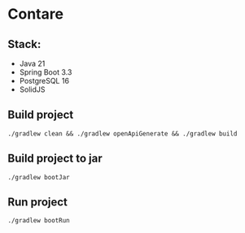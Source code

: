 # Contare
## Stack:
  - Java 21
  - Spring Boot 3.3
  - PostgreSQL 16
  - SolidJS

## Build project
```shell
./gradlew clean && ./gradlew openApiGenerate && ./gradlew build
```

## Build project to jar
```shell
./gradlew bootJar
```

## Run project
```shell
./gradlew bootRun
```